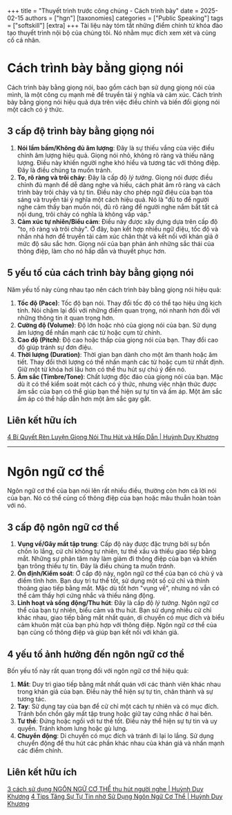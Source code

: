 +++
title = "Thuyết trình trước công chúng - Cách trình bày"
date = 2025-02-15
authors = ["hgn"]
[taxonomies]
categories = ["Public Speaking"]
tags = ["softskill"]
[extra]
+++
Tài liệu này tóm tắt những điểm chính từ khóa đào tạo thuyết trình nội bộ của chúng tôi. Nó nhằm mục đích xem xét và củng cố cá nhân.

# Cách trình bày bằng giọng nói
Cách trình bày bằng giọng nói, bao gồm cách bạn sử dụng giọng nói của mình, là một công cụ mạnh mẽ để truyền tải ý nghĩa và cảm xúc. Cách trình bày bằng giọng nói hiệu quả dựa trên việc điều chỉnh và biến đổi giọng nói một cách có ý thức.
## 3 cấp độ trình bày bằng giọng nói
1. **Nói lầm bầm/Không đủ âm lượng**: Đây là sự thiếu vắng của việc điều chỉnh âm lượng hiệu quả. Giọng nói nhỏ, không rõ ràng và thiếu năng lượng. Điều này khiến người nghe khó hiểu và tương tác với thông điệp. Đây là điều chúng ta muốn tránh.
2. **To, rõ ràng và trôi chảy**: Đây là cấp độ *lý tưởng*. Giọng nói được điều chỉnh đủ mạnh để dễ dàng nghe và hiểu, cách phát âm rõ ràng và cách trình bày trôi chảy và tự tin. Điều này cho phép ngữ điệu của bạn tỏa sáng và truyền tải ý nghĩa một cách hiệu quả. Nó là "đủ to để người nghe cảm thấy bạn muốn nói, đủ rõ ràng để người nghe nắm bắt tất cả nội dung, trôi chảy có nghĩa là không vấp váp."
3. **Cảm xúc tự nhiên/Biểu cảm**: Điều này được xây dựng dựa trên cấp độ "to, rõ ràng và trôi chảy". Ở đây, bạn kết hợp nhiều ngữ điệu, tốc độ và nhấn nhá hơn để truyền tải cảm xúc chân thật và kết nối với khán giả ở mức độ sâu sắc hơn. Giọng nói của bạn phản ánh những sắc thái của thông điệp, làm cho nó hấp dẫn và thuyết phục hơn.

## 5 yếu tố của cách trình bày bằng giọng nói
Năm yếu tố này cùng nhau tạo nên cách trình bày bằng giọng nói hiệu quả:
1. **Tốc độ (Pace)**: Tốc độ bạn nói. Thay đổi tốc độ có thể tạo hiệu ứng kịch tính. Nói chậm lại đối với những điểm quan trọng, nói nhanh hơn đối với những thông tin ít quan trọng hơn.
2. **Cường độ (Volume)**: Độ lớn hoặc nhỏ của giọng nói của bạn. Sử dụng âm lượng để nhấn mạnh các từ hoặc cụm từ chính.
3. **Cao độ (Pitch)**: Độ cao hoặc thấp của giọng nói của bạn. Thay đổi cao độ giúp tránh sự đơn điệu.
4. **Thời lượng (Duration)**: Thời gian bạn dành cho một âm thanh hoặc âm tiết. Thay đổi thời lượng có thể nhấn mạnh các từ hoặc cụm từ nhất định. Giữ một từ khóa hơi lâu hơn có thể thu hút sự chú ý đến nó.
5. **Âm sắc (Timbre/Tone)**: Chất lượng độc đáo của giọng nói của bạn. Mặc dù ít có thể kiểm soát một cách có ý thức, nhưng việc nhận thức được âm sắc của bạn có thể giúp bạn thể hiện sự tự tin và ấm áp. Một âm sắc ấm áp có thể hấp dẫn hơn một âm sắc gay gắt.

## Liên kết hữu ích
[4 Bí Quyết Rèn Luyện Giọng Nói Thu Hút và Hấp Dẫn | Huỳnh Duy Khương](https://www.youtube.com/watch?v=GRiQ80T9RZI)

---
# Ngôn ngữ cơ thể
Ngôn ngữ cơ thể của bạn nói lên rất nhiều điều, thường còn hơn cả lời nói của bạn. Nó có thể củng cố thông điệp của bạn hoặc mâu thuẫn hoàn toàn với nó.
## 3 cấp độ ngôn ngữ cơ thể
1. **Vụng về/Gây mất tập trung**: Cấp độ này được đặc trưng bởi sự bồn chồn lo lắng, cử chỉ không tự nhiên, tư thế xấu và thiếu giao tiếp bằng mắt. Những sự phân tâm này làm giảm đi thông điệp của bạn và khiến bạn trông thiếu tự tin. Đây là điều chúng ta muốn *tránh*.
2. **Ổn định/Kiểm soát**: Ở cấp độ này, ngôn ngữ cơ thể của bạn có chủ ý và điềm tĩnh hơn. Bạn duy trì tư thế tốt, sử dụng một số cử chỉ và thỉnh thoảng giao tiếp bằng mắt. Mặc dù tốt hơn "vụng về", nhưng nó vẫn có thể cảm thấy hơi cứng nhắc và thiếu năng động.
3. **Linh hoạt và sống động/Thu hút**: Đây là cấp độ *lý tưởng*. Ngôn ngữ cơ thể của bạn tự nhiên, biểu cảm và thu hút. Bạn sử dụng nhiều cử chỉ khác nhau, giao tiếp bằng mắt nhất quán, di chuyển có mục đích và biểu cảm khuôn mặt của bạn phù hợp với thông điệp. Ngôn ngữ cơ thể của bạn củng cố thông điệp và giúp bạn kết nối với khán giả.

## 4 yếu tố ảnh hưởng đến ngôn ngữ cơ thể
Bốn yếu tố này rất quan trọng đối với ngôn ngữ cơ thể hiệu quả:

1. **Mắt**: Duy trì giao tiếp bằng mắt nhất quán với các thành viên khác nhau trong khán giả của bạn. Điều này thể hiện sự tự tin, chân thành và sự tương tác.
2. **Tay**: Sử dụng tay của bạn để cử chỉ một cách tự nhiên và có mục đích. Tránh bồn chồn gây mất tập trung hoặc giữ tay cứng nhắc ở hai bên.
3. **Tư thế**: Đứng hoặc ngồi với tư thế tốt. Điều này thể hiện sự tự tin và uy quyền. Tránh khom lưng hoặc gù lưng.
4. **Chuyển động**: Di chuyển có mục đích và tránh đi lại lo lắng. Sử dụng chuyển động để thu hút các phần khác nhau của khán giả và nhấn mạnh các điểm chính.

## Liên kết hữu ích
[3 cách sử dụng NGÔN NGỮ CƠ THỂ thu hút người nghe | Huỳnh Duy Khương](https://www.youtube.com/watch?v=xPY9EHVp_1E)
[4 Tips Tăng Sự Tự Tin nhờ Sử Dụng Ngôn Ngữ Cơ Thể | Huỳnh Duy Khương](https://www.youtube.com/watch?v=TeWXTbm3MmE)
